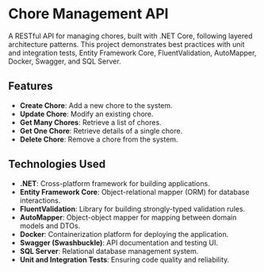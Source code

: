 # Chore Management API

A RESTful API for managing chores, built with .NET Core, following layered architecture patterns. This project demonstrates best practices with unit and integration tests, Entity Framework Core, FluentValidation, AutoMapper, Docker, Swagger, and SQL Server.

## Features

- **Create Chore**: Add a new chore to the system.
- **Update Chore**: Modify an existing chore.
- **Get Many Chores**: Retrieve a list of chores.
- **Get One Chore**: Retrieve details of a single chore.
- **Delete Chore**: Remove a chore from the system.

## Technologies Used

- **.NET**: Cross-platform framework for building applications.
- **Entity Framework Core**: Object-relational mapper (ORM) for database interactions.
- **FluentValidation**: Library for building strongly-typed validation rules.
- **AutoMapper**: Object-object mapper for mapping between domain models and DTOs.
- **Docker**: Containerization platform for deploying the application.
- **Swagger (Swashbuckle)**: API documentation and testing UI.
- **SQL Server**: Relational database management system.
- **Unit and Integration Tests**: Ensuring code quality and reliability.
